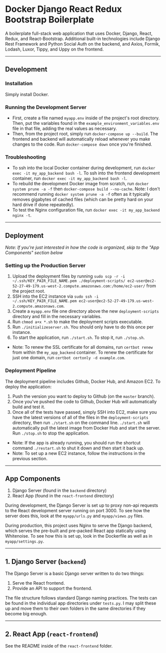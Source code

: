# Docker Django React Redux Bootstrap Boilerplate
A boilerplate full-stack web application that uses Docker, Django, React, Redux, and React-Bootstrap.
Additional built-in technologies include Django Rest Framework and Python Social Auth on the backend, and Axios, Formik, Lodash, Luxor, Tippy, and Uppy on the frontend.

<!-- TODO add Dockerhub build status icon -->

-----------


## Development

### Installation
Simply install Docker.

### Running the Development Server
+ First, create a file named `myapp.env` inside of the project's root directory. Then, put the variables found in the `example_environment_variables.env` file in that file, adding the real values as necessary.
+ Then, from the project root, simply run `docker-compose up --build`. The frontend and backend will automatically reload whenever you make changes to the code. Run `docker-compose down` once you're finished.

### Troubleshooting
+ To ssh into the local Docker container during development, run `docker exec -it my_app_backend bash -l`. To ssh into the frontend development container, run `docker exec -it my_app_backend bash -l`.
+ To rebuild the development Docker image from scratch, run `docker system prune -a -f` then `docker-compose build --no-cache`. Note: I don't recommend running `docker system prune -a -f` often as it typically removes gigabytes of cached files (which can be pretty hard on your hard drive if done repeatedly).
+ To test the Nginx configuration file, run `docker exec -it my_app_backend nginx -t`.


-----------


## Deployment

*Note: If you're just interested in how the code is organized, skip to the "App Components" section below*

### Setting up the Production Server
1. Upload the deployment files by running `sudo scp -r -i ~/.ssh/KEY_PAIR_FILE_NAME.pem ./deployment-scripts/ ec2-user@ec2-52-27-49-179.us-west-2.compute.amazonaws.com:/home/ec2-user/` from the project root.
2. SSH into the EC2 instance via `sudo ssh -i ~/.ssh/KEY_PAIR_FILE_NAME.pem ec2-user@ec2-52-27-49-179.us-west-2.compute.amazonaws.com`.
3. Create a `myapp.env` file one directory above the new `deployment-scripts` directory and fill in the necessary variables.
4. Run `chmod a+x *.sh` to make the deployment scripts executable.
5. Run `./initializeserver.sh`. You should only have to do this once per instance.
6. To start the application, run `./start.sh`. To stop it, run `./stop.sh`.

+ Note: To renew the SSL certificate for all domains, run `certbot renew` from within the `my_app_backend` container. To renew the certificate for just one domain, run `certbot certonly -d example.com`.

### Deployment Pipeline
The deployment pipeline includes Github, Docker Hub, and Amazon EC2. To deploy the application:
1. Push the version you want to deploy to Github (on the `master` branch).
2. Once you've pushed the code to Github, Docker Hub will automatically build and test it.
3. Once all of the tests have passed, simply SSH into EC2, make sure you have the latest versions of all of the files in the `deployment-scripts` directory, then run `./start.sh` on the command line. `./start.sh` will automatically pull the latest image from Docker Hub and start the server. Run `./stop.sh` to stop the application.
+ Note: If the app is already running, you should run the shortcut command `./restart.sh` to shut it down and then start it back up.
+ Note: To set up a new EC2 instance, follow the instructions in the previous section.


-----------


## App Components
1. Django Server (found in the `backend` directory)
2. React App (found in the `react-frontend` directory)

During development, the Django Server is set up to proxy non-api requests to the React development server running on port 3000. To see how the server does this, look at the `myapp/urls.py` and `myapp/views.py` files.

During production, this project uses Nginx to serve the Django backend, which serves the pre-built and pre-packed React app statically using Whitenoise. To see how this is set up, look in the Dockerfile as well as in `myapp/settings.py`.


-----------


## 1. Django Server (`backend`)
The Django Server is a basic Django server written to do two things:
1. Serve the React frontend.
2. Provide an API to support the frontend.

The file structure follows standard Django naming practices. The tests can be found in the individual app directories under `tests.py`. I may split these up and move them to their own folders in the same directories if they become big enough.


-----------


## 2. React App (`react-frontend`)
See the README inside of the `react-frontend` folder.
